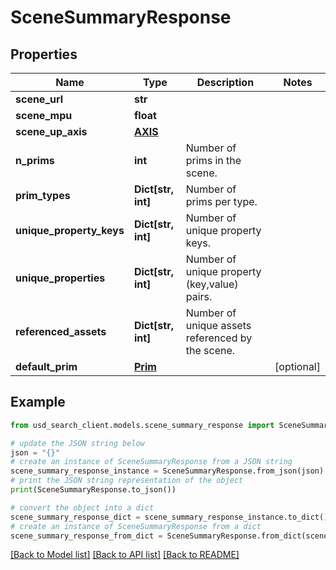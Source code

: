 # SceneSummaryResponse


## Properties

Name | Type | Description | Notes
------------ | ------------- | ------------- | -------------
**scene_url** | **str** |  | 
**scene_mpu** | **float** |  | 
**scene_up_axis** | [**AXIS**](AXIS.md) |  | 
**n_prims** | **int** | Number of prims in the scene. | 
**prim_types** | **Dict[str, int]** | Number of prims per type. | 
**unique_property_keys** | **Dict[str, int]** | Number of unique property keys. | 
**unique_properties** | **Dict[str, int]** | Number of unique property (key,value) pairs. | 
**referenced_assets** | **Dict[str, int]** | Number of unique assets referenced by the scene. | 
**default_prim** | [**Prim**](Prim.md) |  | [optional] 

## Example

```python
from usd_search_client.models.scene_summary_response import SceneSummaryResponse

# update the JSON string below
json = "{}"
# create an instance of SceneSummaryResponse from a JSON string
scene_summary_response_instance = SceneSummaryResponse.from_json(json)
# print the JSON string representation of the object
print(SceneSummaryResponse.to_json())

# convert the object into a dict
scene_summary_response_dict = scene_summary_response_instance.to_dict()
# create an instance of SceneSummaryResponse from a dict
scene_summary_response_from_dict = SceneSummaryResponse.from_dict(scene_summary_response_dict)
```
[[Back to Model list]](../README.md#documentation-for-models) [[Back to API list]](../README.md#documentation-for-api-endpoints) [[Back to README]](../README.md)


